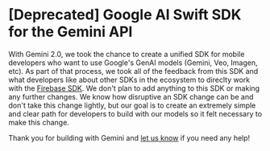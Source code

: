 # [Deprecated] Google AI Swift SDK for the Gemini API

With Gemini 2.0, we took the chance to create a unified SDK for mobile developers who want to use Google's GenAI models (Gemini, Veo, Imagen, etc). As part of that process, we took all of the feedback from this SDK and what developers like about other SDKs in the ecosystem to direclty work with the [Firebase SDK](https://firebase.google.com/docs/vertex-ai). We don't plan to add anything to this SDK or making any further changes. We know how disruptive an SDK change can be and don't take this change lightly, but our goal is to create an extremely simple and clear path for developers to build with our models so it felt necessary to make this change.

Thank you for building with Gemini and [let us know](https://discuss.ai.google.dev/c/gemini-api/4) if you need any help!
